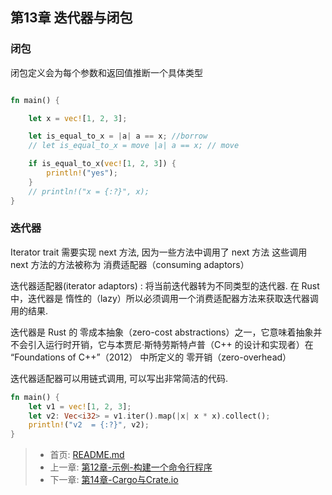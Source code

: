

## 第13章  迭代器与闭包

### 闭包

闭包定义会为每个参数和返回值推断一个具体类型


```rust

fn main() {

    let x = vec![1, 2, 3];

    let is_equal_to_x = |a| a == x; //borrow
    // let is_equal_to_x = move |a| a == x; // move

    if is_equal_to_x(vec![1, 2, 3]) {
        println!("yes");
    }
    // println!("x = {:?}", x);
}
```


### 迭代器



Iterator trait 需要实现 next 方法, 因为一些方法中调用了 next 方法
这些调用 next 方法的方法被称为 消费适配器（consuming adaptors）


迭代器适配器(iterator adaptors) : 将当前迭代器转为不同类型的迭代器.
在 Rust 中，迭代器是 惰性的（lazy）所以必须调用一个消费适配器方法来获取迭代器调用的结果.


迭代器是 Rust 的 零成本抽象（zero-cost abstractions）之一，它意味着抽象并不会引入运行时开销，它与本贾尼·斯特劳斯特卢普（C++ 的设计和实现者）在 “Foundations of C++”（2012） 中所定义的 零开销（zero-overhead）

迭代器适配器可以用链式调用, 可以写出非常简洁的代码.

```rust
fn main() {
    let v1 = vec![1, 2, 3];
    let v2: Vec<i32> = v1.iter().map(|x| x * x).collect();
    println!("v2  = {:?}", v2);
}
```


 

> - 首页: [README.md](../README.md)
> - 上一章: [第12章-示例-构建一个命令行程序](./第12章-示例-构建一个命令行程序.md)
> - 下一章:  [第14章-Cargo与Crate.io](./第14章-Cargo与Crate.io.md)
